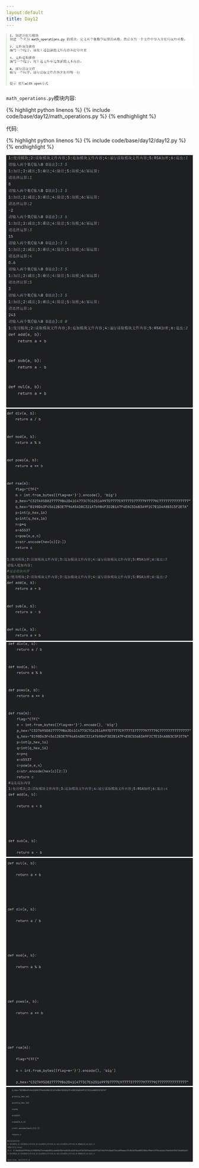 ```yaml
---
layout:default
title: Day12
---
```


![D12W](https://raw.githubusercontent.com/102300671/image/refs/heads/main/pydevbase/D12W.png)

`math_operations.py`模块内容:

{% highlight python linenos %}
{% include code/base/day12/math_operations.py %}
{% endhighlight %}

代码:

{% highlight python linenos %}
{% include code/base/day12/day12.py %}
{% endhighlight %}

![D12A1](https://raw.githubusercontent.com/102300671/image/refs/heads/main/pydevbase/D12A1.png)
![D12A2](https://raw.githubusercontent.com/102300671/image/refs/heads/main/pydevbase/D12A2.png)
![D12A3](https://raw.githubusercontent.com/102300671/image/refs/heads/main/pydevbase/D12A3.png)
![D12A4](https://raw.githubusercontent.com/102300671/image/refs/heads/main/pydevbase/D12A4.png)
![D12A5](https://raw.githubusercontent.com/102300671/image/refs/heads/main/pydevbase/D12A5.png)
